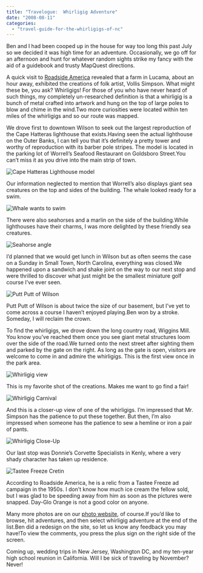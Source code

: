 ```yaml
---
title: "Travelogue:  Whirligig Adventure"
date: "2008-08-11"
categories: 
  - "travel-guide-for-the-whirligigs-of-nc"
---
```


Ben and I had been cooped up in the house for way too long this past July so we decided it was high time for an adventure. Occasionally, we go off for an afternoon and hunt for whatever random sights strike my fancy with the aid of a guidebook and trusty MapQuest directions.

A quick visit to [Roadside America](http://www.roadsideamerica.com) revealed that a farm in Lucama, about an hour away, exhibited the creations of folk artist, Vollis Simpson. What might these be, you ask? Whirligigs! For those of you who have never heard of such things, my completely un-researched definition is that a whirligig is a bunch of metal crafted into artwork and hung on the top of large poles to blow and chime in the wind.Two more curiosities were located within ten miles of the whirligigs and so our route was mapped.

We drove first to downtown Wilson to seek out the largest reproduction of the Cape Hatteras lighthouse that exists.Having seen the actual lighthouse on the Outer Banks, I can tell you that it’s definitely a pretty tower and worthy of reproduction with its barber pole stripes. The model is located in the parking lot of Worrell’s Seafood Restaurant on Goldsboro Street.You can’t miss it as you drive into the main strip of town.

![Cape Hatteras Lighthouse model](http://s3.amazonaws.com/thegourmez-wpmedia/2008/08/whirligig-adventure-007.jpg "Cape Hatteras Lighthouse model")

Our information neglected to mention that Worrell’s also displays giant sea creatures on the top and sides of the building. The whale looked ready for a swim.

![Whale wants to swim](http://s3.amazonaws.com/thegourmez-wpmedia/2008/08/whirligig-adventure-002.jpg "Whale wants to swim")

There were also seahorses and a marlin on the side of the building.While lighthouses have their charms, I was more delighted by these friendly sea creatures.

![Seahorse angle](http://s3.amazonaws.com/thegourmez-wpmedia/2008/08/whirligig-adventure-005.jpg "Seahorse angle")

I’d planned that we would get lunch in Wilson but as often seems the case on a Sunday in Small Town, North Carolina, everything was closed.We happened upon a sandwich and shake joint on the way to our next stop and were thrilled to discover what just might be the smallest miniature golf course I’ve ever seen.

![Putt Putt of Wilson](http://s3.amazonaws.com/thegourmez-wpmedia/2008/08/whirligig-adventure-012.jpg "Putt Putt of Wilson")

Putt Putt of Wilson is about twice the size of our basement, but I’ve yet to come across a course I haven’t enjoyed playing.Ben won by a stroke. Someday, I will reclaim the crown.

To find the whirligigs, we drove down the long country road, Wiggins Mill. You know you’ve reached them once you see giant metal structures loom over the side of the road.We turned onto the next street after sighting them and parked by the gate on the right. As long as the gate is open, visitors are welcome to come in and admire the whirligigs. This is the first view once in the park area.

![Whirligig view](http://s3.amazonaws.com/thegourmez-wpmedia/2008/08/whirligig-adventure-017.jpg "Whirligig view")

This is my favorite shot of the creations. Makes me want to go find a fair!

![Whirligig Carnival](http://s3.amazonaws.com/thegourmez-wpmedia/2008/08/whirligig-adventure-021.jpg "Whirligig Carnival")

And this is a closer-up view of one of the whirligigs. I’m impressed that Mr. Simpson has the patience to put these together. But then, I’m also impressed when someone has the patience to sew a hemline or iron a pair of pants.

![Whirligig Close-Up](http://s3.amazonaws.com/thegourmez-wpmedia/2008/08/whirligig-adventure-020.jpg "Whirligig Close-Up")

Our last stop was Donnie’s Corvette Specialists in Kenly, where a very shady character has taken up residence.

![Tastee Freeze Cretin](http://s3.amazonaws.com/thegourmez-wpmedia/2008/08/whirligig-adventure-036.jpg "Tastee Freeze Cretin")

According to Roadside America, he is a relic from a Tastee Freeze ad campaign in the 1950s. I don’t know how much ice cream the fellow sold, but I was glad to be speeding away from him as soon as the pictures were snapped. Day-Glo Orange is not a good color on anyone.

Many more photos are on our [photo website](http://blastanova.com/photoalbum/Adventures/whirligig%20adventure), of course.If you’d like to browse, hit adventures, and then select whirligig adventure at the end of the list.Ben did a redesign on the site, so let us know any feedback you may have!To view the comments, you press the plus sign on the right side of the screen.

Coming up, wedding trips in New Jersey, Washington DC, and my ten-year high school reunion in California. Will I be sick of traveling by November? Never!
